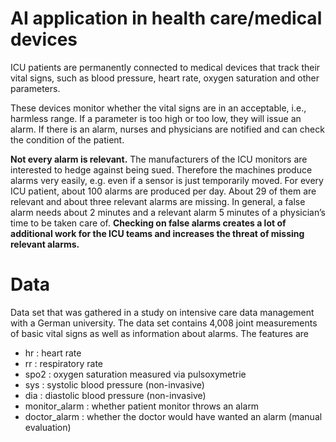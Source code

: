 # AI application in health care/medical devices

ICU patients are permanently connected to medical devices that track their vital signs, such as blood pressure, heart rate, oxygen saturation and other parameters. 

These devices monitor whether the vital signs are in an acceptable, i.e., harmless range. If a parameter is too high or too low, they will issue an alarm. If there is an alarm, nurses and physicians are notified and can check the condition of the patient.

**Not every alarm is relevant.** The manufacturers of the ICU monitors are interested to hedge against being sued. Therefore the machines produce alarms very easily, e.g. even if a sensor is just temporarily moved. For every ICU patient, about 100 alarms are produced per day. About 29 of them are relevant and about three relevant alarms are missing. In general, a false alarm needs about 2 minutes and a relevant alarm 5 minutes of a physician’s time to be taken care of. **Checking on false alarms creates a lot of additional work for the ICU teams and increases the threat of
missing relevant alarms.**

# Data
Data set that was gathered in a study on intensive care data management with a German university. The data set contains 4,008 joint measurements of
basic vital signs as well as information about alarms. The features are
- hr : heart rate
- rr : respiratory rate
- spo2 : oxygen saturation measured via pulsoxymetrie
- sys : systolic blood pressure (non-invasive)
- dia : diastolic blood pressure (non-invasive)
- monitor_alarm : whether patient monitor throws an alarm
- doctor_alarm : whether the doctor would have wanted an alarm (manual evaluation)
